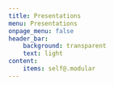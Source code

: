 ```yaml
---
title: Presentations
menu: Presentations
onpage_menu: false
header_bar:
    background: transparent
    text: light
content:
    items: self@.modular
---
```


